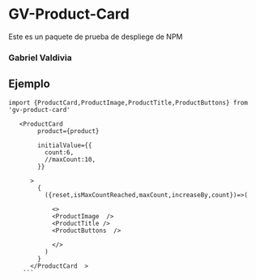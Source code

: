 # GV-Product-Card

Este es un paquete de prueba de despliege de NPM

### Gabriel Valdivia

## Ejemplo


```
import {ProductCard,ProductImage,ProductTitle,ProductButtons} from 'gv-product-card'
```

```
   <ProductCard
        product={product}
       
        initialValue={{
          count:6,
          //maxCount:10,
        }}

      >
        {
          ({reset,isMaxCountReached,maxCount,increaseBy,count})=>(

            <>
            <ProductImage  />
            <ProductTitle />
            <ProductButtons  />
            
            </>
          )
        }
      </ProductCard  >
    ```
